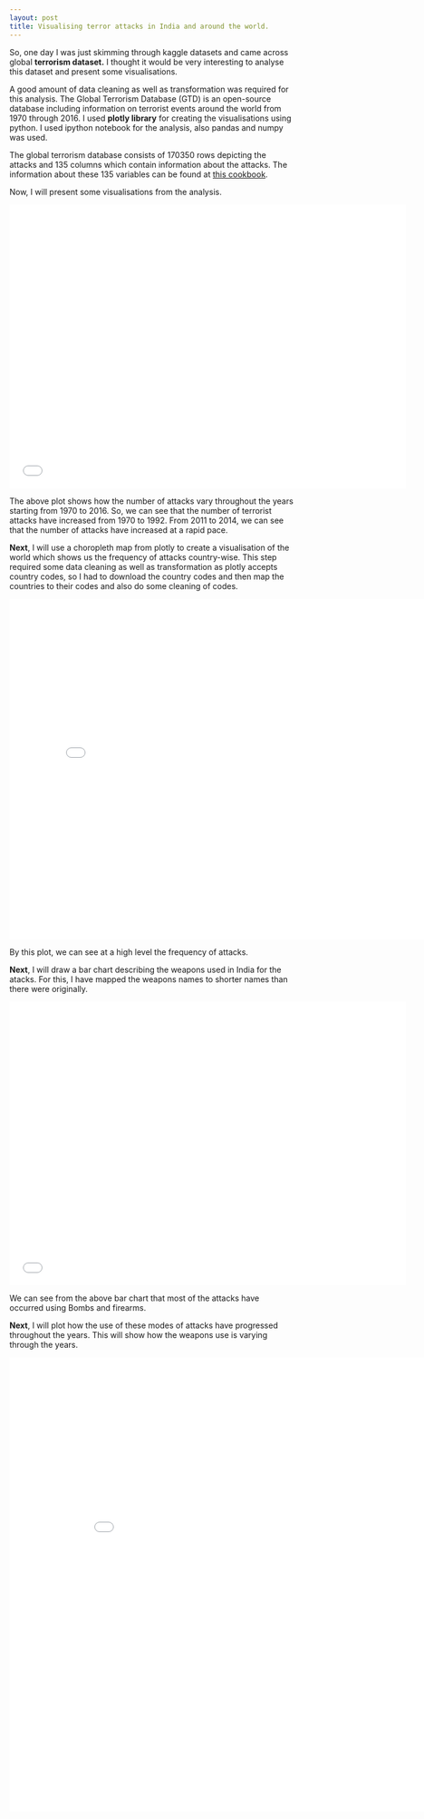 ```yaml
---
layout: post
title: Visualising terror attacks in India and around the world.
---
```


So, one day I was just skimming through kaggle datasets and came across global **terrorism dataset.** I thought it would be very interesting to analyse this dataset and present some visualisations. 

A good amount of data cleaning as well as transformation was required for this analysis. The Global Terrorism Database (GTD) is an open-source database including information on terrorist events around the world from 1970 through 2016. I used **plotly library** for creating the visualisations using python. I used ipython notebook for the analysis, also pandas and numpy was used.

The global terrorism database consists of 170350 rows depicting the attacks and 135 columns which contain information about the attacks. The information about these 135 variables can be found at [this cookbook](http://start.umd.edu/gtd/downloads/Codebook.pdf).

Now, I will present some visualisations from the analysis. 

<iframe width="700" height="500" frameborder="0" scrolling="no" src="//plot.ly/~abhinavbh08/3.embed"></iframe>

The above plot shows how the number of attacks vary throughout the years starting from 1970 to 2016. So, we can see that the number of terrorist attacks have increased from 1970 to 1992. From 2011 to 2014, we can see that the number of attacks have increased at a rapid pace. 


**Next**, I will use a choropleth map from plotly to create a visualisation of the world which shows us the frequency of attacks country-wise. This step required some data cleaning as well as transformation as plotly accepts country codes, so I had to download the country codes and then map the countries to their codes and also do some cleaning of codes. 

<iframe width="800" height="600" frameborder="0" scrolling="no" src="//plot.ly/~abhinavbh08/5.embed"></iframe>

By this plot, we can see at a high level the frequency of attacks.

**Next**, I will draw a bar chart describing the weapons used in India for the atacks. For this, I have mapped the weapons names to shorter names than there were originally.

<iframe width="700" height="500" frameborder="0" scrolling="no" src="//plot.ly/~abhinavbh08/7.embed"></iframe>

We can see from the above bar chart that most of the attacks have occurred using Bombs and firearms. 

**Next**, I will plot how the use of these modes of attacks have progressed throughout the years. This will show how the weapons use is varying through the years.

<iframe width="900" height="800" frameborder="0" scrolling="no" src="//plot.ly/~abhinavbh08/9.embed"></iframe>

